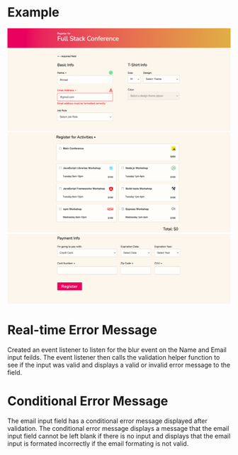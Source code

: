 # Example

![Example](/img/examples/form_1.png)
![Example](/img/examples/form_2.png)
![Example](/img/examples/form_3.png)

# Real-time Error Message

Created an event listener to listen for the blur event on the Name and Email input feilds. The event listener then calls the validation helper function to see if the input was valid and displays a valid or invalid error message to the field.

# Conditional Error Message

The email input field has a conditional error message displayed after validation. The conditional error message displays a message that the email input field cannot be left blank if there is no input and displays that the email input is formated incorrectly if the email formating is not valid.

